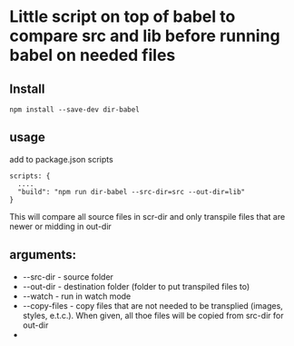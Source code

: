 # Little script on top of babel to compare src and lib before running babel on needed files



## Install
```
npm install --save-dev dir-babel
```

## usage
add to package.json scripts
```
scripts: {
  ....
  "build": "npm run dir-babel --src-dir=src --out-dir=lib"
}
```
This will compare all source files in scr-dir and only transpile files that are newer or midding in out-dir

## arguments: 

- --src-dir - source folder
- --out-dir - destination folder (folder to put transpiled files to)
- --watch  - run in watch mode
- --copy-files - copy files that are not needed to be transplied (images, styles, e.t.c.). When given, all thoe files will be copied from src-dir for out-dir
-
